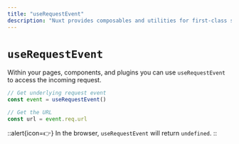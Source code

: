 ```yaml
---
title: "useRequestEvent"
description: "Nuxt provides composables and utilities for first-class server-side-rendering support."
---
```


# `useRequestEvent`

Within your pages, components, and plugins you can use `useRequestEvent` to access the incoming request.

```js
// Get underlying request event
const event = useRequestEvent()

// Get the URL
const url = event.req.url
```

::alert{icon=👉}
In the browser, `useRequestEvent` will return `undefined`.
::

